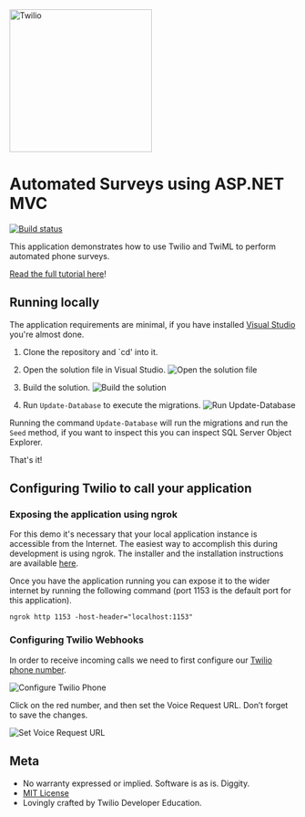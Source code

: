 <a href="https://www.twilio.com">
  <img src="https://static0.twilio.com/marketing/bundles/marketing/img/logos/wordmark-red.svg" alt="Twilio" width="250" />
</a>

# Automated Surveys using ASP.NET MVC

[![Build status](https://ci.appveyor.com/api/projects/status/7bxv1xa7f6pu3wui?svg=true)](https://ci.appveyor.com/project/TwilioDevEd/automated-survey-csharp)

This application demonstrates how to use Twilio and TwiML to perform automated phone surveys.

[Read the full tutorial here](https://www.twilio.com/docs/tutorials/walkthrough/automated-survey/csharp/mvc)!

## Running locally

The application requirements are minimal, if you have installed [Visual Studio](https://www.visualstudio.com/) you're almost done.

1. Clone the repository and `cd' into it.

2. Open the solution file in Visual Studio.
![Open the solution file](https://raw.github.com/TwilioDevEd/automated-survey-csharp/master/solution-file.png)

3. Build the solution.
![Build the solution](https://raw.github.com/TwilioDevEd/automated-survey-csharp/master/build-solution.png)

4. Run `Update-Database` to execute the migrations.
![Run Update-Database](https://raw.github.com/TwilioDevEd/automated-survey-csharp/master/update-database.png)

Running the command `Update-Database` will run the migrations and run the `Seed` method, if you want to inspect this you can inspect SQL Server Object Explorer.

That's it!

## Configuring Twilio to call your application

### Exposing the application using ngrok

For this demo it's necessary that your local application instance is accessible from the Internet. The easiest way to accomplish this during development is using ngrok. The installer and the installation instructions are available [here](https://ngrok.com/).

Once you have the application running you can expose it to the wider internet by running the following command (port 1153 is the default port for this application).

```
ngrok http 1153 -host-header="localhost:1153"
```

### Configuring Twilio Webhooks

In order to receive incoming calls we need to first configure our [Twilio phone
number](https://www.twilio.com/user/account/phone-numbers/incoming).

![Configure Twilio Phone](https://raw.github.com/TwilioDevEd/automated-survey-csharp/master/configure-twilio-phone.png)

Click on the red number, and then set the Voice Request URL. Don’t forget to
save the changes.

![Set Voice Request URL](https://raw.github.com/TwilioDevEd/automated-survey-csharp/master/set-voice-request-url.png)

## Meta

* No warranty expressed or implied. Software is as is. Diggity.
* [MIT License](http://www.opensource.org/licenses/mit-license.html)
* Lovingly crafted by Twilio Developer Education.

